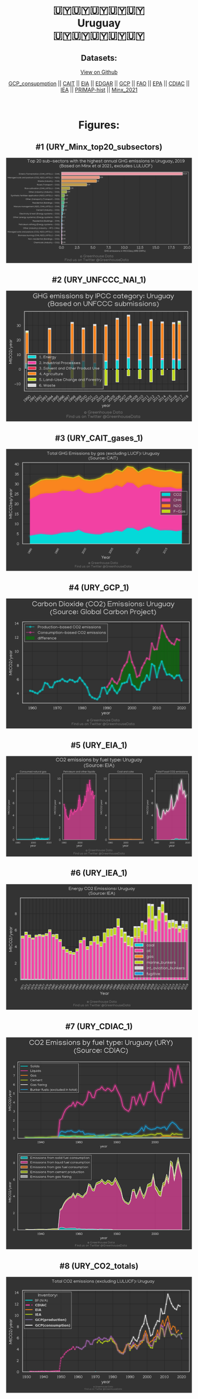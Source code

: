 
<center>
<h1 align="center">
🇺🇾🇺🇾🇺🇾🇺🇾🇺🇾
<br>
Uruguay
<br>
🇺🇾🇺🇾🇺🇾🇺🇾🇺🇾
</h1>
<h2>Datasets:</h2>
<p><a href="https://github.com/dquintani/GreenhouseData/tree/master/country_data/URY_Uruguay/data">View on Github</a>
<br></p><p><a href="data/URY_GCP_consupmption.csv">GCP_consupmption</a> || <a href="data/URY_CAIT.csv">CAIT</a> || <a href="data/URY_EIA.csv">EIA</a> || <a href="data/URY_EDGAR.csv">EDGAR</a> || <a href="data/URY_GCP.csv">GCP</a> || <a href="data/URY_FAO.csv">FAO</a> || <a href="data/URY_EPA.csv">EPA</a> || <a href="data/URY_CDIAC.csv">CDIAC</a> || <a href="data/URY_IEA.csv">IEA</a> || <a href="data/URY_PRIMAP-hist.csv">PRIMAP-hist</a> || <a href="data/URY_Minx_2021.csv">Minx_2021</a></p><p><br></p>
<h1>Figures:</h1><h2>#1 (URY_Minx_top20_subsectors)</h2>
<p><img alt="" src="figures/URY_Minx_top20_subsectors.png" /></p><h2>#2 (URY_UNFCCC_NAI_1)</h2>
<p><img alt="" src="figures/URY_UNFCCC_NAI_1.png" /></p><h2>#3 (URY_CAIT_gases_1)</h2>
<p><img alt="" src="figures/URY_CAIT_gases_1.png" /></p><h2>#4 (URY_GCP_1)</h2>
<p><img alt="" src="figures/URY_GCP_1.png" /></p><h2>#5 (URY_EIA_1)</h2>
<p><img alt="" src="figures/URY_EIA_1.png" /></p><h2>#6 (URY_IEA_1)</h2>
<p><img alt="" src="figures/URY_IEA_1.png" /></p><h2>#7 (URY_CDIAC_1)</h2>
<p><img alt="" src="figures/URY_CDIAC_1.png" /></p><h2>#8 (URY_CO2_totals)</h2>
<p><img alt="" src="figures/URY_CO2_totals.png" /></p>